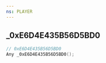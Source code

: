 ```yaml
---
ns: PLAYER
---
```

## _0xE6D4E435B56D5BD0

```c
// 0xE6D4E435B56D5BD0
Any _0xE6D4E435B56D5BD0();
```

